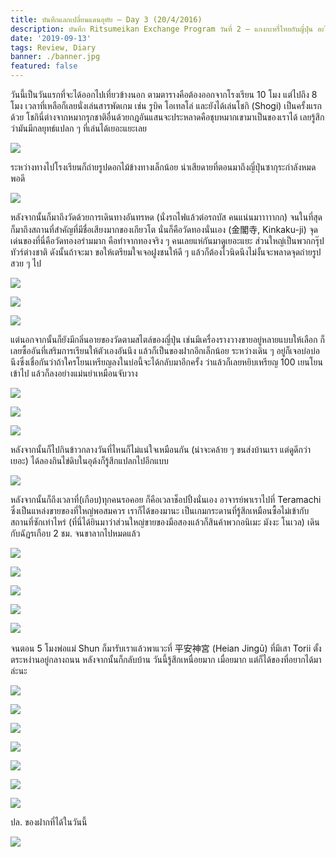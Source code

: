```yaml
---
title: บันทึกแลกเปลี่ยนแดนอุทัย — Day 3 (20/4/2016)
description: บันทึก Ritsumeikan Exchange Program วันที่ 2 — แกงกะหรี่ไทยกับญี่ปุ่น อะไรอร่อยกว่ากันนะ?
date: '2019-09-13'
tags: Review, Diary
banner: ./banner.jpg
featured: false
---
```


วันนี้เป็นวันแรกที่จะได้ออกไปเที่ยวข้างนอก ตามตารางคือต้องออกจากโรงเรียน 10 โมง แต่ไปถึง 8 โมง เวลาที่เหลือก็เลยนั่งเล่นสารพัดเกม เช่น รูบิค โอเทลโล่ และยังได้เล่นโชกิ (Shogi) เป็นครั้งแรกด้วย โชกินี่ต่างจากหมากรุกชาติอื่นด้วยกฎอันแสนจะประหลาดคือชุบหมากเขามาเป็นของเราได้ เลยรู้สึกว่ามันมีกลยุทธ์แปลก ๆ ที่เล่นได้เยอะแยะเลย

![](13055245_1013592312055819_1811537825009537050_o.jpg)

ระหว่างทางไปโรงเรียนก็ถ่ายรูปดอกไม้ข้างทางเล็กน้อย น่าเสียดายที่ตอนมาถึงญี่ปุ่นซากุระกำลังหมดพอดี

![](13062859_1357407997643424_7809149723020659420_o.jpg)

หลังจากนั้นก็มาถึงวัดด้วยการเดินทางอันทรหด (นั่งรถไฟแล้วต่อรถบัส คนแน่นมาาาาากก) จนในที่สุดก็มาถึงสถานที่สำคัญที่มีชื่อเสียงมากของเกียวโต นั่นก็คือวัดทองนั่นเอง (金閣寺, Kinkaku-ji) จุดเด่นของที่นี่คือวัดทองอร่ามมาก คือทำจากทองจริง ๆ คนเลยแห่กันมาดูเยอะแยะ ส่วนใหญ่เป็นพวกกรุ๊ปทัวร์ต่างชาติ ดังนั้นถ้าจะมา ขอให้เตรียมใจเจอฝูงชนให้ดี ๆ แล้วก็ต้องไวนิดนึงไม่งั้นจะพลาดจุดถ่ายรูปสวย ๆ ไป 

![](13071706_1357408087643415_7934748748462615261_o.jpg)

![](13041096_1357408117643412_1521716434049168645_o.jpg)

![](13087117_10206716063044179_2026465766098235660_o.jpg)

แต่นอกจากนั้นก็ยังมีกลิ่นอายของวัดตามสไตล์ของญี่ปุ่น เช่นมีเครื่องรางวางขายอยู่หลายแบบให้เลือก ก็เลยซื้ออันที่เสริมการเรียนให้ตัวเองอันนึง แล้วก็เป็นของฝากอีกเล็กน้อย ระหว่างเดิน ๆ อยู่ก็เจอบ่อบ่อนึงซึ่งเชื่อกันว่าถ้าใครโยนเหรียญลงในบ่อนี้จะได้กลับมาอีกครั้ง ว่าแล้วก็เลยหยิบเหรียญ 100 เยนโยนเข้าไป แล้วก็ลงอย่างแม่นยำเหมือนจับวาง

![](13047787_1357408277643396_5157371395877952050_o.jpg)

![](13055718_1357408314310059_2449008319576052184_o.jpg)

![](13029479_1357416284309262_8449752001369690546_o.jpg)

หลังจากนั้นก็ไปกินข้าวกลางวันที่ไหนก็ไม่แน่ใจเหมือนกัน (น่าจะคล้าย ๆ ขนส่งบ้านเรา แต่ดูดีกว่าเยอะ) ได้ลองกินไข่ดิบในอุด้งก็รู้สึกแปลกไปอีกแบบ

![](11223560_1357408357643388_4567373808605271045_o.jpg)

หลังจากนั้นก็ถึงเวลาที่(เกือบ)ทุกคนรอคอย ก็คือเวลาช็อปปิ้งนั่นเอง อาจารย์พาเราไปที่ Teramachi ซึ่งเป็นแหล่งขายของที่ใหญ่พอสมควร เราก็ได้ของมานะ เป็นเกมกระดานที่รู้สึกเหมือนซื้อไม่เข้ากับสถานที่ซักเท่าไหร่ (ที่นี่ได้ยินมาว่าส่วนใหญ่ขายของมือสองแล้วก็สินค้าพวกอนิเมะ มังงะ โนเวล) เดินกับฉัฏรเกือบ 2 ชม. จนขาลากไปหมดแล้ว 

![](12998267_1357408620976695_7498861410941717746_o.jpg)

![](13029727_1357408377643386_2520551075245895814_o.jpg)

![](13055029_1357408684310022_7396714143592418693_o.jpg)

![](13007197_1357408664310024_3101327949658396604_n.jpg)

![](12993543_1357408740976683_4381362403836949312_n.jpg)

จนตอน 5 โมงพ่อแม่ Shun ก็มารับเราแล้วพาแวะที่ 平安神宮 (Heian Jingū) ที่มีเสา Torii ตั้งตระหง่านอยู่กลางถนน หลังจากนั้นก็กลับบ้าน วันนี้รู้สึกเหนื่อยมาก เมื่อยมาก แต่ก็ได้ของที่อยากได้มาล่ะนะ

![](Heian-Shrine.jpg)

![](12983227_1357408764310014_420213544616871210_o.jpg)

![](13029415_1357408827643341_5706776416709118902_o.jpg)

![](13055922_1357408824310008_8833086740703835434_o.jpg)

![](13071869_1357408900976667_1792941361679699492_o.jpg)

![](12998423_1357409087643315_6392484343358958412_o.jpg)

![](13055226_1357408910976666_4156812065729102195_o.jpg)

ปล. ของฝากที่ได้ในวันนี้

![](13041211_1357409154309975_2405425749083158300_o.jpg)